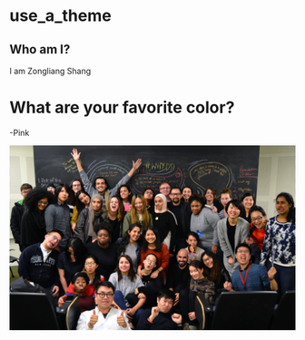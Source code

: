 <link rel="stylesheet" type="text/css" href="mystyle.css">

# use_a_theme

## Who am I?

I am Zongliang Shang

# What are your favorite color?

-Pink

<img src= "2017-04-25 03.30.24.jpg">
